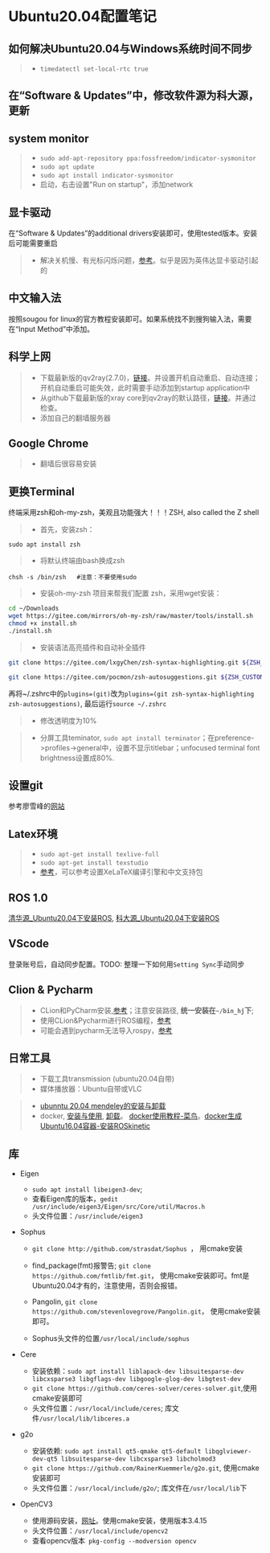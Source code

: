 # Ubuntu20.04配置笔记

## 如何解决Ubuntu20.04与Windows系统时间不同步

>* `timedatectl set-local-rtc true`

## 在“Software & Updates”中，修改软件源为科大源，更新

## system monitor
>* `sudo add-apt-repository ppa:fossfreedom/indicator-sysmonitor`
>* `sudo apt update`
>* `sudo apt install indicator-sysmonitor`
>* 启动，右击设置"Run on startup"，添加network

## 显卡驱动
在“Software & Updates”的additional drivers安装即可，使用tested版本。安装后可能需要重启

>* 解决关机慢、有光标闪烁问题，[参考](https://blog.csdn.net/X_T_S/article/details/110144658)。似乎是因为英伟达显卡驱动引起的

## 中文输入法
按照sougou for linux的官方教程安装即可。如果系统找不到搜狗输入法，需要在“Input Method”中添加。

## 科学上网
>* 下载最新版的qv2ray(2.7.0)，[链接](https://github.com/Qv2ray/Qv2ray/releases/tag/v2.7.0)。并设置开机自动重启、自动连接；开机自动重启可能失效，此时需要手动添加到startup application中
>* 从github下载最新版的xray core到qv2ray的默认路径，[链接](https://github.com/XTLS/Xray-core/releases/tag/v1.5.5)。并通过检查。
>* 添加自己的翻墙服务器

## Google Chrome

>* 翻墙后很容易安装

## 更换Terminal

终端采用zsh和oh-my-zsh，美观且功能强大！！！ZSH, also called the Z shell

>* 首先，安装zsh：

  `sudo apt install zsh`

>* 将默认终端由bash换成zsh

`chsh -s /bin/zsh   #注意：不要使用sudo`

>* 安装oh-my-zsh 项目来帮我们配置 zsh，采用wget安装：

 ```bash
 cd ~/Downloads
 wget https://gitee.com/mirrors/oh-my-zsh/raw/master/tools/install.sh
 chmod +x install.sh
 ./install.sh
 ```

>* 安装语法高亮插件和自动补全插件

```bash
git clone https://gitee.com/lxgyChen/zsh-syntax-highlighting.git ${ZSH_CUSTOM:-~/.oh-my-zsh/custom}/plugins/zsh-syntax-highlighting

git clone https://gitee.com/pocmon/zsh-autosuggestions.git ${ZSH_CUSTOM:-~/.oh-my-zsh/custom}/plugins/zsh-autosuggestions
```
再将~/.zshrc中的`plugins=(git)`改为`plugins=(git zsh-syntax-highlighting zsh-autosuggestions)`, 最后运行`source ~/.zshrc`

>* 修改透明度为10%

>* 分屏工具teminator, `sudo apt install terminator`；在preference->profiles->general中，设置不显示titlebar；unfocused terminal font brightness设置成80%.


## 设置git
参考廖雪峰的[网站](https://www.liaoxuefeng.com/wiki/896043488029600/896067074338496)

## Latex环境
>* `sudo apt-get install texlive-full`
>* `sudo apt-get install texstudio`
>* [参考](https://blog.csdn.net/qq_41814939/article/details/82288145)，可以参考设置XeLaTeX编译引擎和中文支持包

## ROS 1.0

[清华源_Ubuntu20.04下安装ROS](https://blog.csdn.net/weixin_42525601/article/details/112198438), [科大源_Ubuntu20.04下安装ROS](https://icode.best/i/55863549473115)

## VScode

登录账号后，自动同步配置。TODO: 整理一下如何用`Setting Sync`手动同步

## Clion & Pycharm

>* CLion和PyCharm安装,[参考](https://blog.csdn.net/feimeng116/article/details/105898892)；注意安装路径, **统一安装在`~/bin_hj`下**; 
>* 使用CLion&Pycharm进行ROS编程，[参考](https://github.com/HuangJianxjtu/robotics_coding_learning/blob/master/ROS/env_setup/ros_IDE_env_setup.md)
>* 可能会遇到pycharm无法导入rospy，[参考](https://blog.csdn.net/weixin_44481159/article/details/112583202)

## 日常工具
>* 下载工具transmission (ubuntu20.04自带)
>* 媒体播放器：Ubuntu自带或VLC

>* [ubunntu 20.04 mendeley的安装与卸载](https://blog.csdn.net/qq_33804792/article/details/117708336)
>* docker, [安装与使用](https://blog.csdn.net/leon_zeng0/article/details/113881191), [卸载](https://zhuanlan.zhihu.com/p/143156163)。 [docker使用教程-菜鸟](https://www.runoob.com/docker/docker-container-usage.html)。[docker生成Ubuntu16.04容器-安装ROSkinetic](https://blog.csdn.net/u010904547/article/details/108375005)

## 库

* Eigen
    * `sudo apt install libeigen3-dev`; 
    * 查看Eigen库的版本，`gedit /usr/include/eigen3/Eigen/src/Core/util/Macros.h`
    * 头文件位置：`/usr/include/eigen3`

* Sophus
    * `git clone http://github.com/strasdat/Sophus
`， 用cmake安装

    * find_package(fmt)报警告; `git clone  https://github.com/fmtlib/fmt.git`， 使用cmake安装即可。fmt是Ubuntu20.04才有的，注意使用，否则会报错。
    * Pangolin, `git clone https://github.com/stevenlovegrove/Pangolin.git`， 使用cmake安装即可。
    * Sophus头文件的位置`/usr/local/include/sophus`

* Cere
    * 安装依赖：`sudo apt install liblapack-dev libsuitesparse-dev libcxsparse3 libgflags-dev libgoogle-glog-dev libgtest-dev`
    * `git clone https://github.com/ceres-solver/ceres-solver.git`,使用cmake安装即可
    * 头文件位置：`/usr/local/include/ceres`; 库文件`/usr/local/lib/libceres.a`

* g2o
    * 安装依赖: `sudo apt install qt5-qmake qt5-default libqglviewer-dev-qt5 libsuitesparse-dev libcxsparse3 libcholmod3`
    * `git clone https://github.com/RainerKuemmerle/g2o.git`, 使用cmake安装即可
    * 头文件位置：`/usr/local/include/g2o/`; 库文件在`/usr/local/lib`下

* OpenCV3
    * 使用源码安装，[网址](https://opencv.org/releases/)。使用cmake安装，使用版本3.4.15
    * 头文件位置：`/usr/local/include/opencv2`
    * 查看opencv版本` pkg-config --modversion opencv`